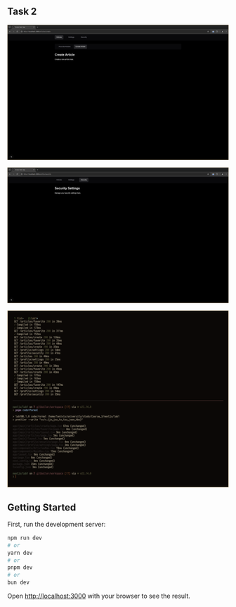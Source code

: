 ## Task 2

![task2_1](.assets/task2_1.png)

![task2_2](.assets/task2_2.png)

![task2_3](.assets/task2_3.png)

## Getting Started

First, run the development server:

```bash
npm run dev
# or
yarn dev
# or
pnpm dev
# or
bun dev
```

Open [http://localhost:3000](http://localhost:3000) with your browser to see the result.
